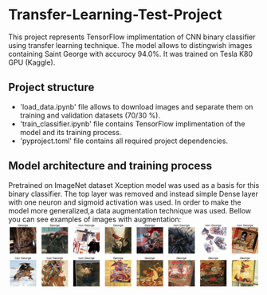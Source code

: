 # Transfer-Learning-Test-Project
This  project represents TensorFlow implimentation of CNN binary classifier using transfer learning technique. 
The model allows to distingwish images containing Saint George with accurocy 94.0%. It was trained on Tesla K80 GPU (Kaggle).
## Project structure
* 'load_data.ipynb' file allows to download images and separate them on training and validation datasets (70/30 %).
* 'train_classifier.ipynb' file contains TensorFlow implimentation of the model and its training  process.
* 'pyproject.toml' file contains all required project dependencies.
## Model architecture and training process 
Pretrained on ImageNet dataset Xception model was used as a basis for this binary classifier. The top layer was removed and instead simple Dense layer with one neuron and sigmoid activation was used.
In order to make the model more generalized,a data augmentation technique was used. Bellow you can see examples of images with augmentation:
![GitHub Logo](images/images_examples.png)
